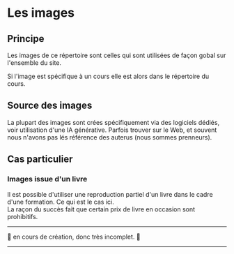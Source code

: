 # Les images

## Principe

Les images de ce répertoire sont celles qui sont utilisées de façon gobal sur l'ensemble du site.

Si l'image est spécifique à un cours elle est alors dans le répertoire du cours.

## Source des images

La plupart des images sont crées spécifiquement via des logiciels dédiés, voir utilisation d'une IA générative.
Parfois trouver sur le Web, et souvent nous n'avons pas lés référence des auterus (nous sommes prenneurs).

## Cas particulier

### Images issue d'un livre

Il est possible d'utiliser une reproduction partiel d'un livre dans le cadre d'une formation.
Ce qui est le cas ici.\
La raçon du succès fait que certain prix de livre en occasion sont prohibitifs.

___
&#128679; en cours de création, donc très incomplet. &#128679;
___